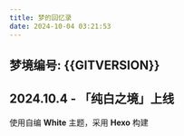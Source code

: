 ```yaml
---
title: 梦的回忆录
date: 2024-10-04 03:21:53
---
```

## 梦境编号: {{GITVERSION}}

## 2024.10.4 - 「纯白之境」上线
使用自编 **White** 主题，采用 **Hexo** 构建